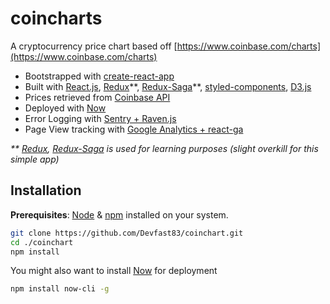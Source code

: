 # coincharts

A cryptocurrency price chart based off [https://www.coinbase.com/charts](https://www.coinbase.com/charts)

* Bootstrapped with [create-react-app](https://github.com/facebookincubator/create-react-app)
* Built with [React.js](https://facebook.github.io/react/), [Redux](https://redux.js.org/)\*\*, [Redux-Saga](https://redux-saga.js.org/)\*\*, [styled-components](https://www.styled-components.com/), [D3.js](https://d3js.org/)
* Prices retrieved from [Coinbase API](https://developers.coinbase.com/api/v2)
* Deployed with [Now](https://zeit.co/now)
* Error Logging with [Sentry + Raven.js](https://github.com/getsentry/raven-js)
* Page View tracking with [Google Analytics + react-ga](https://github.com/react-ga/react-ga)

*\*\* [Redux](https://redux.js.org/), [Redux-Saga](https://redux-saga.js.org/) is used for learning purposes (slight overkill for this simple app)*

## Installation

**Prerequisites**: [Node](https://nodejs.org/en/download/) & [npm](https://docs.npmjs.com/getting-started/installing-node) installed on your system.

``` bash
git clone https://github.com/Devfast83/coinchart.git
cd ./coinchart
npm install
```

You might also want to install [Now](https://zeit.co/now) for deployment

``` bash
npm install now-cli -g
```
